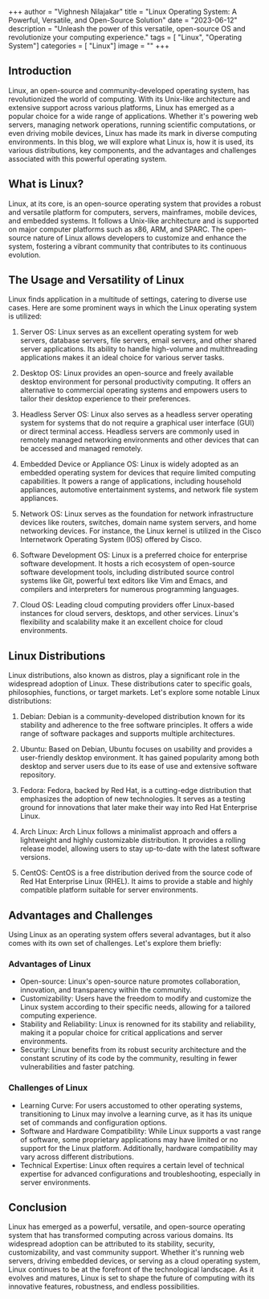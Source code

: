 +++
author = "Vighnesh Nilajakar"
title = "Linux Operating System: A Powerful, Versatile, and Open-Source Solution"
date = "2023-06-12"
description = "Unleash the power of this versatile, open-source OS and revolutionize your computing experience."
tags = [
    "Linux",
	"Operating System"]
categories = [
    "Linux"]
image = ""
+++

## Introduction
Linux, an open-source and community-developed operating system, has revolutionized the world of computing. With its Unix-like architecture and extensive support across various platforms, Linux has emerged as a popular choice for a wide range of applications. Whether it's powering web servers, managing network operations, running scientific computations, or even driving mobile devices, Linux has made its mark in diverse computing environments. In this blog, we will explore what Linux is, how it is used, its various distributions, key components, and the advantages and challenges associated with this powerful operating system.

## What is Linux?
Linux, at its core, is an open-source operating system that provides a robust and versatile platform for computers, servers, mainframes, mobile devices, and embedded systems. It follows a Unix-like architecture and is supported on major computer platforms such as x86, ARM, and SPARC. The open-source nature of Linux allows developers to customize and enhance the system, fostering a vibrant community that contributes to its continuous evolution.

## The Usage and Versatility of Linux
Linux finds application in a multitude of settings, catering to diverse use cases. Here are some prominent ways in which the Linux operating system is utilized:

1. Server OS: Linux serves as an excellent operating system for web servers, database servers, file servers, email servers, and other shared server applications. Its ability to handle high-volume and multithreading applications makes it an ideal choice for various server tasks.

2. Desktop OS: Linux provides an open-source and freely available desktop environment for personal productivity computing. It offers an alternative to commercial operating systems and empowers users to tailor their desktop experience to their preferences.

3. Headless Server OS: Linux also serves as a headless server operating system for systems that do not require a graphical user interface (GUI) or direct terminal access. Headless servers are commonly used in remotely managed networking environments and other devices that can be accessed and managed remotely.

4. Embedded Device or Appliance OS: Linux is widely adopted as an embedded operating system for devices that require limited computing capabilities. It powers a range of applications, including household appliances, automotive entertainment systems, and network file system appliances.

5. Network OS: Linux serves as the foundation for network infrastructure devices like routers, switches, domain name system servers, and home networking devices. For instance, the Linux kernel is utilized in the Cisco Internetwork Operating System (IOS) offered by Cisco.

6. Software Development OS: Linux is a preferred choice for enterprise software development. It hosts a rich ecosystem of open-source software development tools, including distributed source control systems like Git, powerful text editors like Vim and Emacs, and compilers and interpreters for numerous programming languages.

7. Cloud OS: Leading cloud computing providers offer Linux-based instances for cloud servers, desktops, and other services. Linux's flexibility and scalability make it an excellent choice for cloud environments.

## Linux Distributions
Linux distributions, also known as distros, play a significant role in the widespread adoption of Linux. These distributions cater to specific goals, philosophies, functions, or target markets. Let's explore some notable Linux distributions:

1. Debian: Debian is a community-developed distribution known for its stability and adherence to the free software principles. It offers a wide range of software packages and supports multiple architectures.

2. Ubuntu: Based on Debian, Ubuntu focuses on usability and provides a user-friendly desktop environment. It has gained popularity among both desktop and server users due to its ease of use and extensive software repository.

3. Fedora: Fedora, backed by Red Hat, is a cutting-edge distribution that emphasizes the adoption of new technologies. It serves as a testing ground for innovations that later make their way into Red Hat Enterprise Linux.

4. Arch Linux: Arch Linux follows a minimalist approach and offers a lightweight and highly customizable distribution. It provides a rolling release model, allowing users to stay up-to-date with the latest software versions.

5. CentOS: CentOS is a free distribution derived from the source code of Red Hat Enterprise Linux (RHEL). It aims to provide a stable and highly compatible platform suitable for server environments.

## Advantages and Challenges
Using Linux as an operating system offers several advantages, but it also comes with its own set of challenges. Let's explore them briefly:

### Advantages of Linux
- Open-source: Linux's open-source nature promotes collaboration, innovation, and transparency within the community.
- Customizability: Users have the freedom to modify and customize the Linux system according to their specific needs, allowing for a tailored computing experience.
- Stability and Reliability: Linux is renowned for its stability and reliability, making it a popular choice for critical applications and server environments.
- Security: Linux benefits from its robust security architecture and the constant scrutiny of its code by the community, resulting in fewer vulnerabilities and faster patching.

### Challenges of Linux
- Learning Curve: For users accustomed to other operating systems, transitioning to Linux may involve a learning curve, as it has its unique set of commands and configuration options.
- Software and Hardware Compatibility: While Linux supports a vast range of software, some proprietary applications may have limited or no support for the Linux platform. Additionally, hardware compatibility may vary across different distributions.
- Technical Expertise: Linux often requires a certain level of technical expertise for advanced configurations and troubleshooting, especially in server environments.

## Conclusion
Linux has emerged as a powerful, versatile, and open-source operating system that has transformed computing across various domains. Its widespread adoption can be attributed to its stability, security, customizability, and vast community support. Whether it's running web servers, driving embedded devices, or serving as a cloud operating system, Linux continues to be at the forefront of the technological landscape. As it evolves and matures, Linux is set to shape the future of computing with its innovative features, robustness, and endless possibilities.